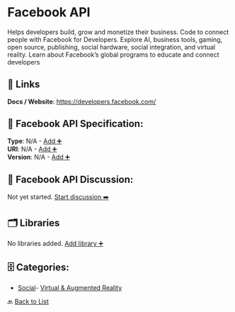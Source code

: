 # Facebook API

Helps developers build, grow and monetize their business. Code to connect people with Facebook for Developers. Explore AI, business tools, gaming, open source, publishing, social hardware, social integration, and virtual reality. Learn about Facebook’s global programs to educate and connect developers

##  🔗 Links
**Docs / Website**: https://developers.facebook.com/

## 🧬 Facebook API Specification:
**Type**: N/A - [Add ➕](https://github.com/apis-list/apis-list/edit/main/apis/facebook-api/facebook-api.yaml)  
**URI**: N/A - [Add ➕](https://github.com/apis-list/apis-list/edit/main/apis/facebook-api/facebook-api.yaml)  
**Version**: N/A - [Add ➕](https://github.com/apis-list/apis-list/edit/main/apis/facebook-api/facebook-api.yaml)

## 💬 Facebook API Discussion:
Not yet started. [Start discussion ➡️](https://github.com/apis-list/apis-list/discussions/new)

## 🗂️ Libraries

No libraries added. [Add library ➕](https://github.com/apis-list/apis-list/edit/main/apis/facebook-api/facebook-api.yaml)    


## 🗄️ Categories:
- [Social](https://github.com/apis-list/apis-list#social-)- [Virtual & Augmented Reality](https://github.com/apis-list/apis-list#virtual--augmented-reality-)

🔙  [Back to List](https://github.com/apis-list/apis-list)
